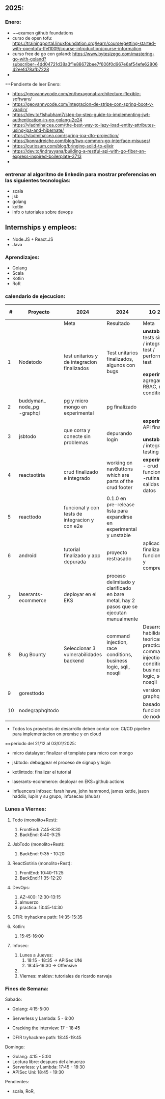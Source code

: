 
## 2025:

### Enero:
- ~~examen github foundations
- curso de open tofu: https://trainingportal.linuxfoundation.org/learn/course/getting-started-with-opentofu-lfel1009/course-introduction/course-information
- curso free de go con goland: https://www.bytesizego.com/mastering-go-with-goland?subscriber=4dd04721d38a3f1e88672bee7f606f0d967e6af54efe6280642eefd78afb7228
- 

==Pendiente de leer Enero:
- https://geovannycode.com/en/hexagonal-architecture-flexible-software/
- https://geovannycode.com/integracion-de-stripe-con-spring-boot-y-vaadin/
- https://dev.to/1shubham7/step-by-step-guide-to-implementing-jwt-authentication-in-go-golang-2e24
- https://vladmihalcea.com/the-best-way-to-lazy-load-entity-attributes-using-jpa-and-hibernate/
- https://vladmihalcea.com/spring-jpa-dto-projection/
- https://konradreiche.com/blog/two-common-go-interface-misuses/
- https://curiosum.com/blog/bringing-solid-to-elixir
- https://dev.to/indrayyana/building-a-restful-api-with-go-fiber-an-express-inspired-boilerplate-3713
- 



### entrenar al algoritmo de linkedin para mostrar preferencias en las siguientes tecnologías:

- scala
- jsb
- golang
- kotlin
- info o tutoriales sobre devops


## Internships y empleos:

* Node.JS + React.JS
* Java

### Aprendizajes:

- Golang
- Scala
- Kotlin
- RoR


### calendario de ejecucion:


| #   | Proyecto                         | 2024                                           | 2024                                                                                    | 1Q 2025                                                                                                                        | 1Q 2025   | 2Q 2025 | 2Q2025    |
| --- | -------------------------------- | ---------------------------------------------- | --------------------------------------------------------------------------------------- | ------------------------------------------------------------------------------------------------------------------------------ | --------- | ------- | --------- |
|     |                                  | Meta                                           | Resultado                                                                               | Meta                                                                                                                           | Resultado | Meta    | Resultado |
| 1   | Nodetodo                         | test unitarios y de integracion finalizados    | Test unitarios finalizados, algunos con bugs                                            | **unstable**: unit tests sin bugs / integration test / performance test<br><br>**experimental**: agregar RBAC, race conditions |           |         |           |
| 2   | buddyman_<br>node_pg<br>-graphql | pg y micro mongo en experimental               | pg finalizado                                                                           |                                                                                                                                |           |         |           |
| 3   | jsbtodo                          | que corra y conecte sin problemas              | depurando login                                                                         | **experimental**: API finalizada<br><br>**unstable**: unit / integration testing                                               |           |         |           |
| 4   | reactsotiria                     | crud finalizado e integrado                    | working on navButtons which are parts of the crud footer                                | **experimental**: <br>- crud funcional<br>-rutinas de salidas de datos                                                         |           |         |           |
| 5   | reacttodo                        | funcional y con tests de integracion y con e2e | 0.1.0 en pre-release lista para expandirse en experimental y unstable                   |                                                                                                                                |           |         |           |
| 6   | android                          | tutorial finalizado y app depurada             | proyecto restrasado                                                                     | aplicacion finalizada, funcionando y comprendida                                                                               |           |         |           |
| 7   | laserants-ecommerce              | deployar en el EKS                             | proceso delimitado y clarificado en bare metal, hay 2 pasos que se ejecutan manualmente |                                                                                                                                |           |         |           |
| 8   | Bug Bounty                       | Seleccionar 3 vulnerabilidades backend         | command injection, race conditions, business logic, sqli, nosqli                        | Desarrollar habilidades teoricas y practicas en command injection, race conditions, business logic, sqli, nosqli               |           |         |           |
| 9   | goresttodo                       |                                                |                                                                                         | version graphql                                                                                                                |           |         |           |
| 10  | nodegraphqltodo                  |                                                |                                                                                         | basado en la funcionalidad de nodetodo                                                                                         |           |         |           |

* Todos los proyectos de desarrollo deben contar con: CI/CD pipeline para implementacion on premise y en cloud

==periodo del 21/12 al 03/01/2025:

- micro datalayer: finalizar el template para micro con mongo
- jsbtodo: debuggear el proceso de signup y login
- kotlintodo: finalizar el tutorial
- laserants-ecommerce: deployar en EKS+github actions

- Influencers infosec: farah hawa, john hammond, james kettle, jason haddix, lupin y su grupo, infosecau (shubs)

### Lunes a Viernes: 

1. Todo (monolito+Rest):
	1. FrontEnd: 7:45-8:30
	2. BackEnd: 8:40-9:25
2. JsbTodo (monolito+Rest):
	1. BackEnd: 9:35 - 10:20
3. ReactSotiria (monolito+Rest):
	1. FrontEnd: 10:40-11:25
	2. BackEnd:11:35-12:20
4. DevOps:
	1. AZ-400: 12:30-13:15
	2. almuerzo
	3. practica: 13:45-14:30
5. DFIR: tryhackme path: 14:35-15:35
6. Kotlin:
	1. 15:45-16:00

7. Infosec:
	1. Lunes a Jueves: 
		1. 18:15 - 18:35 -> APISec UNi
		2. 18:45-19:30 -> Offensive
	2. 
	3. Viernes: maldev: tutoriales de ricardo narvaja

### Fines de Semana:

Sabado:
- Golang: 4:15-5:00
- Serverless y Lambda:  5 - 6:00

- Cracking the interview: 17 - 18:45
- DFIR tryhackme path: 18:45-19:45

Domingo:
- Golang: 4:15 - 5:00
- Lectura libre: despues del almuerzo
- Serverless: y Lambda: 17:45 - 18:30
- APISec Uni: 18:45 - 19:30

Pendientes:
* scala, RoR, 
